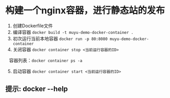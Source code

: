 # 构建一个nginx容器，进行静态站的发布

1. 创建Dockerfile文件
2. 编译容器 `docker build -t muyu-demo-docker-container .`
3. 初次运行当前本地容器 `docker run -p 80:8080 muyu-demo-docker-container`
4. 关闭容器 `docker container stop <当前运行容器的ID>`

    容器列表：`docker container ps -a`

5. 启动容器 `docker container start <当前运行容器的ID>`


## 提示: docker --help 
